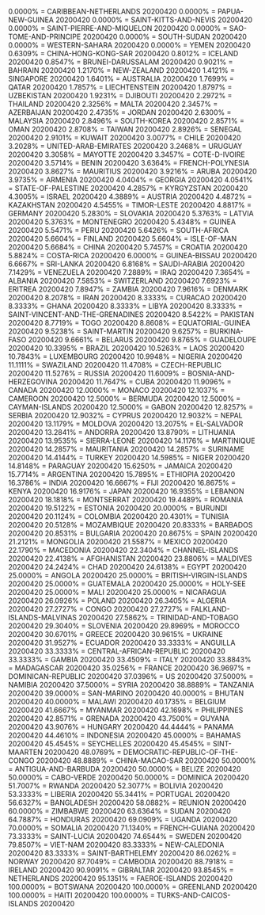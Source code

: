 0.0000% = CARIBBEAN-NETHERLANDS 20200420 
0.0000% = PAPUA-NEW-GUINEA 20200420 
0.0000% = SAINT-KITTS-AND-NEVIS 20200420 
0.0000% = SAINT-PIERRE-AND-MIQUELON 20200420 
0.0000% = SAO-TOME-AND-PRINCIPE 20200420 
0.0000% = SOUTH-SUDAN 20200420 
0.0000% = WESTERN-SAHARA 20200420 
0.0000% = YEMEN 20200420 
0.6309% = CHINA-HONG-KONG-SAR 20200420 
0.8012% = ICELAND 20200420 
0.8547% = BRUNEI-DARUSSALAM 20200420 
0.9021% = BAHRAIN 20200420 
1.2170% = NEW-ZEALAND 20200420 
1.4121% = SINGAPORE 20200420 
1.6401% = AUSTRALIA 20200420 
1.7699% = QATAR 20200420 
1.7857% = LIECHTENSTEIN 20200420 
1.8797% = UZBEKISTAN 20200420 
1.9231% = DJIBOUTI 20200420 
2.2972% = THAILAND 20200420 
2.3256% = MALTA 20200420 
2.3457% = AZERBAIJAN 20200420 
2.4735% = JORDAN 20200420 
2.6300% = MALAYSIA 20200420 
2.8496% = SOUTH-KOREA 20200420 
2.8571% = OMAN 20200420 
2.8708% = TAIWAN 20200420 
2.8926% = SENEGAL 20200420 
2.9101% = KUWAIT 20200420 
3.0077% = CHILE 20200420 
3.2028% = UNITED-ARAB-EMIRATES 20200420 
3.2468% = URUGUAY 20200420 
3.3058% = MAYOTTE 20200420 
3.3457% = COTE-D-IVOIRE 20200420 
3.5714% = BENIN 20200420 
3.6364% = FRENCH-POLYNESIA 20200420 
3.8627% = MAURITIUS 20200420 
3.9216% = ARUBA 20200420 
3.9735% = ARMENIA 20200420 
4.0404% = GEORGIA 20200420 
4.0541% = STATE-OF-PALESTINE 20200420 
4.2857% = KYRGYZSTAN 20200420 
4.3005% = ISRAEL 20200420 
4.3889% = AUSTRIA 20200420 
4.4872% = KAZAKHSTAN 20200420 
4.5455% = TIMOR-LESTE 20200420 
4.8817% = GERMANY 20200420 
5.2830% = SLOVAKIA 20200420 
5.3763% = LATVIA 20200420 
5.3763% = MONTENEGRO 20200420 
5.4348% = GUINEA 20200420 
5.5471% = PERU 20200420 
5.6426% = SOUTH-AFRICA 20200420 
5.6604% = FINLAND 20200420 
5.6604% = ISLE-OF-MAN 20200420 
5.6684% = CHINA 20200420 
5.7457% = CROATIA 20200420 
5.8824% = COSTA-RICA 20200420 
6.0000% = GUINEA-BISSAU 20200420 
6.6667% = SRI-LANKA 20200420 
6.8168% = SAUDI-ARABIA 20200420 
7.1429% = VENEZUELA 20200420 
7.2889% = IRAQ 20200420 
7.3654% = ALBANIA 20200420 
7.5853% = SWITZERLAND 20200420 
7.6923% = ERITREA 20200420 
7.8947% = ZAMBIA 20200420 
7.9616% = DENMARK 20200420 
8.2078% = IRAN 20200420 
8.3333% = CURACAO 20200420 
8.3333% = GHANA 20200420 
8.3333% = LIBYA 20200420 
8.3333% = SAINT-VINCENT-AND-THE-GRENADINES 20200420 
8.5422% = PAKISTAN 20200420 
8.7719% = TOGO 20200420 
8.8608% = EQUATORIAL-GUINEA 20200420 
9.5238% = SAINT-MARTIN 20200420 
9.6257% = BURKINA-FASO 20200420 
9.6661% = BELARUS 20200420 
9.8765% = GUADELOUPE 20200420 
10.3395% = BRAZIL 20200420 
10.5263% = LAOS 20200420 
10.7843% = LUXEMBOURG 20200420 
10.9948% = NIGERIA 20200420 
11.1111% = SWAZILAND 20200420 
11.4708% = CZECH-REPUBLIC 20200420 
11.5276% = RUSSIA 20200420 
11.6009% = BOSNIA-AND-HERZEGOVINA 20200420 
11.7647% = CUBA 20200420 
11.9096% = CANADA 20200420 
12.0000% = MONACO 20200420 
12.1037% = CAMEROON 20200420 
12.5000% = BERMUDA 20200420 
12.5000% = CAYMAN-ISLANDS 20200420 
12.5000% = GABON 20200420 
12.8257% = SERBIA 20200420 
12.9032% = CYPRUS 20200420 
12.9032% = NEPAL 20200420 
13.1179% = MOLDOVA 20200420 
13.2075% = EL-SALVADOR 20200420 
13.2841% = ANDORRA 20200420 
13.8790% = LITHUANIA 20200420 
13.9535% = SIERRA-LEONE 20200420 
14.1176% = MARTINIQUE 20200420 
14.2857% = MAURITANIA 20200420 
14.2857% = SURINAME 20200420 
14.4144% = TURKEY 20200420 
14.5985% = NIGER 20200420 
14.8148% = PARAGUAY 20200420 
15.6250% = JAMAICA 20200420 
15.7714% = ARGENTINA 20200420 
15.7895% = ETHIOPIA 20200420 
16.3786% = INDIA 20200420 
16.6667% = FIJI 20200420 
16.8675% = KENYA 20200420 
16.9176% = JAPAN 20200420 
16.9355% = LEBANON 20200420 
18.1818% = MONTSERRAT 20200420 
19.4489% = ROMANIA 20200420 
19.5122% = ESTONIA 20200420 
20.0000% = BURUNDI 20200420 
20.1124% = COLOMBIA 20200420 
20.4301% = TUNISIA 20200420 
20.5128% = MOZAMBIQUE 20200420 
20.8333% = BARBADOS 20200420 
20.8531% = BULGARIA 20200420 
20.8675% = SPAIN 20200420 
21.2121% = MONGOLIA 20200420 
21.5587% = MEXICO 20200420 
22.1790% = MACEDONIA 20200420 
22.3404% = CHANNEL-ISLANDS 20200420 
22.4138% = AFGHANISTAN 20200420 
23.8806% = MALDIVES 20200420 
24.2424% = CHAD 20200420 
24.6138% = EGYPT 20200420 
25.0000% = ANGOLA 20200420 
25.0000% = BRITISH-VIRGIN-ISLANDS 20200420 
25.0000% = GUATEMALA 20200420 
25.0000% = HOLY-SEE 20200420 
25.0000% = MALI 20200420 
25.0000% = NICARAGUA 20200420 
26.0926% = POLAND 20200420 
26.3405% = ALGERIA 20200420 
27.2727% = CONGO 20200420 
27.2727% = FALKLAND-ISLANDS-MALVINAS 20200420 
27.5862% = TRINIDAD-AND-TOBAGO 20200420 
29.3040% = SLOVENIA 20200420 
29.8969% = MOROCCO 20200420 
30.6701% = GREECE 20200420 
30.9615% = UKRAINE 20200420 
31.9527% = ECUADOR 20200420 
33.3333% = ANGUILLA 20200420 
33.3333% = CENTRAL-AFRICAN-REPUBLIC 20200420 
33.3333% = GAMBIA 20200420 
33.4509% = ITALY 20200420 
33.8843% = MADAGASCAR 20200420 
35.0256% = FRANCE 20200420 
36.9697% = DOMINICAN-REPUBLIC 20200420 
37.0396% = US 20200420 
37.5000% = NAMIBIA 20200420 
37.5000% = SYRIA 20200420 
38.8889% = TANZANIA 20200420 
39.0000% = SAN-MARINO 20200420 
40.0000% = BHUTAN 20200420 
40.0000% = MALAWI 20200420 
40.1735% = BELGIUM 20200420 
41.6667% = MYANMAR 20200420 
42.1698% = PHILIPPINES 20200420 
42.8571% = GRENADA 20200420 
43.7500% = GUYANA 20200420 
43.9076% = HUNGARY 20200420 
44.4444% = PANAMA 20200420 
44.4610% = INDONESIA 20200420 
45.0000% = BAHAMAS 20200420 
45.4545% = SEYCHELLES 20200420 
45.4545% = SINT-MAARTEN 20200420 
48.0769% = DEMOCRATIC-REPUBLIC-OF-THE-CONGO 20200420 
48.8889% = CHINA-MACAO-SAR 20200420 
50.0000% = ANTIGUA-AND-BARBUDA 20200420 
50.0000% = BELIZE 20200420 
50.0000% = CABO-VERDE 20200420 
50.0000% = DOMINICA 20200420 
51.7007% = RWANDA 20200420 
52.3077% = BOLIVIA 20200420 
53.3333% = LIBERIA 20200420 
55.3441% = PORTUGAL 20200420 
56.6327% = BANGLADESH 20200420 
58.0882% = REUNION 20200420 
60.0000% = ZIMBABWE 20200420 
63.6364% = SUDAN 20200420 
64.7887% = HONDURAS 20200420 
69.0909% = UGANDA 20200420 
70.0000% = SOMALIA 20200420 
71.1340% = FRENCH-GUIANA 20200420 
73.3333% = SAINT-LUCIA 20200420 
74.6544% = SWEDEN 20200420 
79.8507% = VIET-NAM 20200420 
83.3333% = NEW-CALEDONIA 20200420 
83.3333% = SAINT-BARTHELEMY 20200420 
86.0262% = NORWAY 20200420 
87.7049% = CAMBODIA 20200420 
88.7918% = IRELAND 20200420 
90.9091% = GIBRALTAR 20200420 
93.8545% = NETHERLANDS 20200420 
95.1351% = FAEROE-ISLANDS 20200420 
100.0000% = BOTSWANA 20200420 
100.0000% = GREENLAND 20200420 
100.0000% = HAITI 20200420 
100.0000% = TURKS-AND-CAICOS-ISLANDS 20200420 
